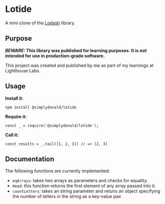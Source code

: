 # Lotide

A mini clone of the [Lodash](https://lodash.com) library.

## Purpose

**_BEWARE:_ This library was published for learning purposes. It is _not_ intended for use in production-grade software.**

This project was created and published by me as part of my learnings at Lighthouse Labs. 

## Usage

**Install it:**

`npm install @simplydonald/lotide`

**Require it:**

`const _ = require('@simplydonald/lotide');`

**Call it:**

`const results = _.tail([1, 2, 3]) // => [2, 3]`

## Documentation

The following functions are currently implemented:

* `eqArrays`: takes two arrays as parameters and checks for equality.
* `Head`: this function returns the first element of any array passed into it.
* `countLetters`: takes an string parameter and retuns an object specifying the number of letters in the string as a key-value pair.